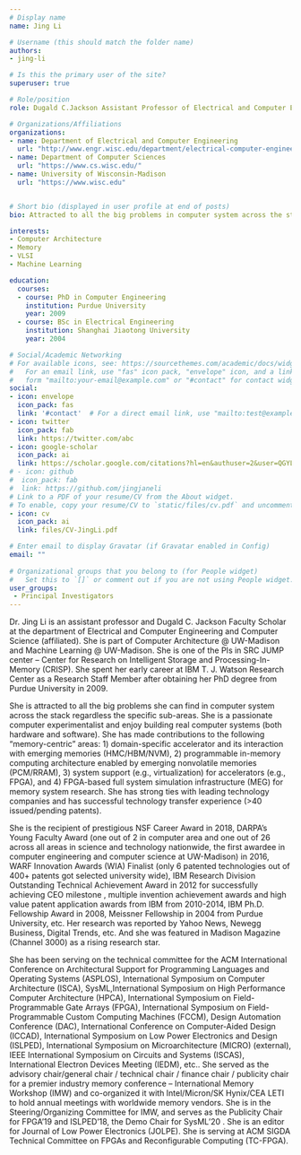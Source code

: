 ```yaml
---
# Display name
name: Jing Li

# Username (this should match the folder name)
authors:
- jing-li

# Is this the primary user of the site?
superuser: true

# Role/position
role: Dugald C.Jackson Assistant Professor of Electrical and Computer Engineering

# Organizations/Affiliations
organizations:
- name: Department of Electrical and Computer Engineering
  url: "http://www.engr.wisc.edu/department/electrical-computer-engineering/"
- name: Department of Computer Sciences
  url: "https://www.cs.wisc.edu/"
- name: University of Wisconsin-Madison
  url: "https://www.wisc.edu"  


# Short bio (displayed in user profile at end of posts)
bio: Attracted to all the big problems in computer system across the stack regardless the specific sub-areas.

interests:
- Computer Architecture
- Memory
- VLSI
- Machine Learning

education:
  courses:
  - course: PhD in Computer Engineering
    institution: Purdue University
    year: 2009
  - course: BSc in Electrical Engineering
    institution: Shanghai Jiaotong University
    year: 2004

# Social/Academic Networking
# For available icons, see: https://sourcethemes.com/academic/docs/widgets/#icons
#   For an email link, use "fas" icon pack, "envelope" icon, and a link in the
#   form "mailto:your-email@example.com" or "#contact" for contact widget.
social:
- icon: envelope
  icon_pack: fas
  link: '#contact'  # For a direct email link, use "mailto:test@example.org".
- icon: twitter
  icon_pack: fab
  link: https://twitter.com/abc
- icon: google-scholar
  icon_pack: ai
  link: https://scholar.google.com/citations?hl=en&authuser=2&user=QGYL3tAAAAAJ
# - icon: github
#  icon_pack: fab
#  link: https://github.com/jingjaneli
# Link to a PDF of your resume/CV from the About widget.
# To enable, copy your resume/CV to `static/files/cv.pdf` and uncomment the lines below.  
- icon: cv
  icon_pack: ai
  link: files/CV-JingLi.pdf

# Enter email to display Gravatar (if Gravatar enabled in Config)
email: ""
  
# Organizational groups that you belong to (for People widget)
#   Set this to `[]` or comment out if you are not using People widget.  
user_groups:
 - Principal Investigators
---
```


Dr. Jing Li is an assistant professor and Dugald C. Jackson Faculty Scholar at the department of Electrical and Computer Engineering and Computer Science (affiliated). She is part of Computer Architecture @ UW-Madison and Machine Learning @ UW-Madison. She is one of the PIs in SRC JUMP center – Center for Research on Intelligent Storage and Processing-In-Memory (CRISP). She spent her early career at IBM T. J. Watson Research Center as a Research Staff Member after obtaining her PhD degree from Purdue University in 2009.

She is attracted to all the big problems she can find in computer system across the stack regardless the specific sub-areas. She is a passionate computer experimentalist and enjoy building real computer systems (both hardware and software). She has made contributions to the following “memory-centric” areas: 1) domain-specific accelerator and its interaction with emerging memories (HMC/HBM/NVM), 2) programmable in-memory computing architecture enabled by emerging nonvolatile memories (PCM/RRAM), 3) system support (e.g., virtualization) for accelerators (e.g., FPGA), and 4) FPGA-based full system simulation infrastructure (MEG) for memory system research. She has strong ties with leading technology companies and has successful technology transfer experience (>40 issued/pending patents).

She is the recipient of prestigious NSF Career Award in 2018, DARPA’s Young Faculty Award (one out of 2 in computer area and one out of 26 across all areas in science and technology nationwide, the first awardee in computer engineering and computer science at UW-Madison) in 2016, WARF Innovation Awards (WIA) Finalist (only 6 patented technologies out of 400+ patents got selected university wide), IBM Research Division Outstanding Technical Achievement Award in 2012 for successfully achieving CEO milestone , multiple invention achievement awards and high value patent application awards from IBM from 2010-2014, IBM Ph.D. Fellowship Award in 2008, Meissner Fellowship in 2004 from Purdue University, etc. Her research was reported by Yahoo News, Newegg Business, Digital Trends, etc. And she was featured in Madison Magazine (Channel 3000) as a rising research star.

She has been serving on the technical committee for the ACM International Conference on Architectural Support for Programming Languages and Operating Systems (ASPLOS), International Symposium on Computer Architecture (ISCA), SysML,International Symposium on High Performance Computer Architecture (HPCA), International Symposium on Field-Programmable Gate Arrays (FPGA), International Symposium on Field-Programmable Custom Computing Machines (FCCM), Design Automation Conference (DAC), International Conference on Computer‑Aided Design (ICCAD), International Symposium on Low Power Electronics and Design (ISLPED), International Symposium on Microarchitecture (MICRO) (external), IEEE International Symposium on Circuits and Systems (ISCAS), International Electron Devices Meeting (IEDM), etc.. She served as the advisory chair/general chair / technical chair / finance chair / publicity chair for a premier industry memory conference – International Memory Workshop (IMW) and co-organized it with Intel/Micron/SK Hynix/CEA LETI to hold annual meetings with worldwide memory vendors. She is in the Steering/Organizing Committee for IMW, and serves as the Publicity Chair for FPGA’19 and ISLPED’18, the Demo Chair for SysML’20 . She is an editor for Journal of Low Power Electronics (JOLPE). She is serving at ACM SIGDA Technical Committee on FPGAs and Reconfigurable Computing (TC-FPGA).